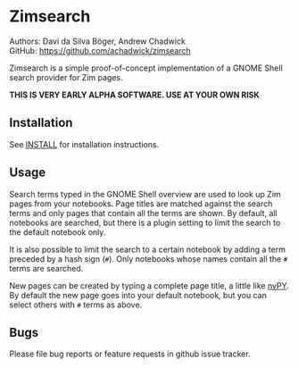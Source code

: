 # Zimsearch

Authors: Davi da Silva Böger, Andrew Chadwick  
GitHub: <https://github.com/achadwick/zimsearch>

Zimsearch is a simple proof-of-concept implementation of a GNOME Shell
search provider for Zim pages.

**THIS IS VERY EARLY ALPHA SOFTWARE. USE AT YOUR OWN RISK**

## Installation

See [INSTALL][] for installation instructions.

## Usage

Search terms typed in the GNOME Shell overview are used to look up Zim
pages from your notebooks. Page titles are matched against the search
terms and only pages that contain all the terms are shown. By default,
all notebooks are searched, but there is a plugin setting to limit the
search to the default notebook only.

It is also possible to limit the search to a certain notebook by adding
a term preceded by a hash sign (`#`). Only notebooks whose names contain
all the `#` terms are searched.

New pages can be created by typing a complete page title, a little like
[nvPY][]. By default the new page goes into your default notebook, but you
can select others with `#` terms as above.

## Bugs

Please file bug reports or feature requests in github issue tracker.

[INSTALL]: INSTALL
[nvPY]: https://github.com/cpbotha/nvpy

